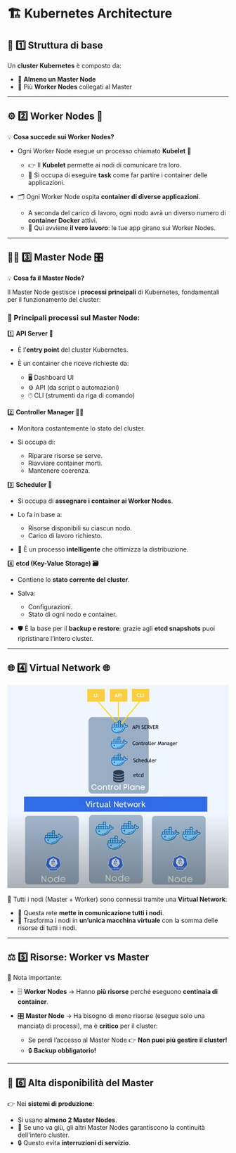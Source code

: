 # 🏗️ Kubernetes Architecture

## 🧩 1️⃣ Struttura di base

Un **cluster Kubernetes** è composto da:

* 🔹 **Almeno un Master Node**
* 🔹 Più **Worker Nodes** collegati al Master

---

## ⚙️ 2️⃣ Worker Nodes 🚜

💡 **Cosa succede sui Worker Nodes?**

* Ogni Worker Node esegue un processo chiamato **Kubelet** 🔄

  * 👉 Il **Kubelet** permette ai nodi di comunicare tra loro.
  * 📌 Si occupa di eseguire **task** come far partire i container delle applicazioni.

* 🗂️ Ogni Worker Node ospita **container di diverse applicazioni**.

  * A seconda del carico di lavoro, ogni nodo avrà un diverso numero di **container Docker** attivi.
  * 💪 Qui avviene **il vero lavoro**: le tue app girano sui Worker Nodes.

---

## 🧑‍💼 3️⃣ Master Node 🎛️

💡 **Cosa fa il Master Node?**

Il Master Node gestisce i **processi principali** di Kubernetes, fondamentali per il funzionamento del cluster:

### 🔑 Principali processi sul Master Node:

1️⃣ **API Server 📡**

* È l’**entry point** del cluster Kubernetes.
* È un container che riceve richieste da:

  * 🖥️ Dashboard UI
  * ⚙️ API (da script o automazioni)
  * 🖱️ CLI (strumenti da riga di comando)

2️⃣ **Controller Manager 👮‍♂️**

* Monitora costantemente lo stato del cluster.
* Si occupa di:

  * Riparare risorse se serve.
  * Riavviare container morti.
  * Mantenere coerenza.

3️⃣ **Scheduler 📅**

* Si occupa di **assegnare i container ai Worker Nodes**.
* Lo fa in base a:

  * Risorse disponibili su ciascun nodo.
  * Carico di lavoro richiesto.
* 📌 È un processo **intelligente** che ottimizza la distribuzione.

4️⃣ **etcd (Key-Value Storage) 🗃️**

* Contiene lo **stato corrente del cluster**.
* Salva:

  * Configurazioni.
  * Stato di ogni nodo e container.
* 🛡️ È la base per il **backup e restore**: grazie agli **etcd snapshots** puoi ripristinare l’intero cluster.

---

## 🌐 4️⃣ Virtual Network 🌐

![alt](images/k_architecture.png)

🔗 Tutti i nodi (Master + Worker) sono connessi tramite una **Virtual Network**:

* 📡 Questa rete **mette in comunicazione tutti i nodi**.
* 💪 Trasforma i nodi in **un’unica macchina virtuale** con la somma delle risorse di tutti i nodi.

---

## ⚖️ 5️⃣ Risorse: Worker vs Master

📌 Nota importante:

* 🗄️ **Worker Nodes** → Hanno **più risorse** perché eseguono **centinaia di container**.
* 🎛️ **Master Node** → Ha bisogno di meno risorse (esegue solo una manciata di processi), ma è **critico** per il cluster:

  * Se perdi l’accesso al Master Node 👉 **Non puoi più gestire il cluster!**
  * 🔒 **Backup obbligatorio!**

---

## 🔐 6️⃣ Alta disponibilità del Master

👉 Nei **sistemi di produzione**:

* Si usano **almeno 2 Master Nodes**.
* 🔁 Se uno va giù, gli altri Master Nodes garantiscono la continuità dell'intero cluster.
* 🔒 Questo evita **interruzioni di servizio**.



